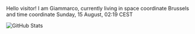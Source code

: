 Hello visitor! I am Giammarco, currently living in space coordinate Brussels and time coordinate Sunday, 15 August, 02:19 CEST

![GitHub Stats](https://github-readme-stats.vercel.app/api?username=grcasanova)
